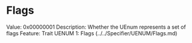 # Flags

Value: 0x00000001
Description: Whether the UEnum represents a set of flags
Feature: Trait
UENUM 1: Flags (../../Specifier/UENUM/Flags.md)